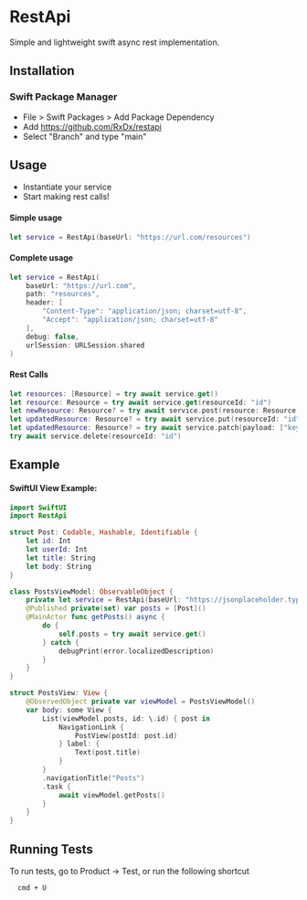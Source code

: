 # RestApi

Simple and lightweight swift async rest implementation.

## Installation

### Swift Package Manager

- File > Swift Packages > Add Package Dependency
- Add https://github.com/RxDx/restapi
- Select "Branch" and type "main"

## Usage

- Instantiate your service
- Start making rest calls!

#### Simple usage

```swift
let service = RestApi(baseUrl: "https://url.com/resources")

```

#### Complete usage

```swift
let service = RestApi(
    baseUrl: "https://url.com",
    path: "resources",
    header: [
        "Content-Type": "application/json; charset=utf-8",
        "Accept": "application/json; charset=utf-8"
    ],
    debug: false,
    urlSession: URLSession.shared
)
```

#### Rest Calls

```swift
let resources: [Resource] = try await service.get()
let resource: Resource = try await service.get(resourceId: "id")
let newResource: Resource? = try await service.post(resource: Resource())
let updatedResource: Resource? = try await service.put(resourceId: "id", resource: Resource())
let updatedResource: Resource? = try await service.patch(payload: ["key": "value"])
try await service.delete(resourceId: "id")
```

## Example

#### SwiftUI View Example:

```swift
import SwiftUI
import RestApi

struct Post: Codable, Hashable, Identifiable {
    let id: Int
    let userId: Int
    let title: String
    let body: String
}

class PostsViewModel: ObservableObject {
    private let service = RestApi(baseUrl: "https://jsonplaceholder.typicode.com", path: "posts")
    @Published private(set) var posts = [Post]()
    @MainActor func getPosts() async {
        do {
            self.posts = try await service.get()
        } catch {
            debugPrint(error.localizedDescription)
        }
    }
}

struct PostsView: View {
    @ObservedObject private var viewModel = PostsViewModel()
    var body: some View {
        List(viewModel.posts, id: \.id) { post in
            NavigationLink {
                PostView(postId: post.id)
            } label: {
                Text(post.title)
            }
        }
        .navigationTitle("Posts")
        .task {
            await viewModel.getPosts()
        }
    }
}
```

## Running Tests

To run tests, go to Product -> Test, or run the following shortcut
```
  cmd + U
```
